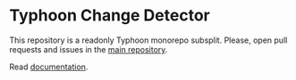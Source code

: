 # Typhoon Change Detector

This repository is a readonly Typhoon monorepo subsplit.
Please, open pull requests and issues in the [main repository](https://github.com/typhoon-php/typhoon).

Read [documentation](https://github.com/typhoon-php/typhoon/tree/0.4.x).
